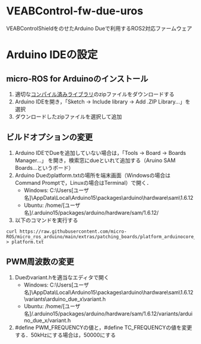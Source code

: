 # VEABControl-fw-due-uros
VEABControlShieldをのせたArduino Dueで利用するROS2対応ファームウェア

# Arduino IDEの設定
## micro-ROS for Arduinoのインストール
1. 適切な[コンパイル済みライブラリ](https://github.com/micro-ROS/micro_ros_arduino/releases)のzipファイルをダウンロードする
2. Arduino IDEを開き，「Sketch -> Include library -> Add .ZIP Library...」を選択
3. ダウンロードしたzipファイルを選択して追加

## ビルドオプションの変更
1. Arduino IDEでDueを追加していない場合は，「Tools -> Board -> Boards Manager...」 を開き，検索窓にdueといれて追加する（Aruino SAM Boards...というボード）
2. Arduino Dueのplatform.txtの場所を端末画面（Windowsの場合はCommand Promptで，Linuxの場合はTerminal）で開く．
   - Windows: C:\Users\[ユーザ名]\AppData\Local\Arduino15\packages\arduino\hardware\sam\1.6.12
   - Ubuntu: /home/[ユーザ名]/.arduino15/packages/arduino/hardware/sam/1.6.12/
3. 以下のコマンドを実行する
```
curl https://raw.githubusercontent.com/micro-ROS/micro_ros_arduino/main/extras/patching_boards/platform_arduinocore_sam.txt > platform.txt
```

## PWM周波数の変更
1. Dueのvariant.hを適当なエディタで開く
   - Windows: C:\Users\[ユーザ名]\AppData\Local\Arduino15\packages\arduino\hardware\sam\1.6.12\variants\arduino_due_x\variant.h
   - Ubuntu: /home/[ユーザ名]/.arduino15/packages/arduino/hardware/sam/1.6.12/variants/arduino_due_x/variant.h
2. #define PWM_FREQUENCYの値と，#define TC_FREQUENCYの値を変更する．50kHzにする場合は，50000にする

